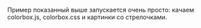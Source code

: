 Пример показанный выше запускается очень просто: качаем colorbox.js, colorbox.css и картинки со стрелочками.



<code>
<!--link href="/colorbox.css" rel="stylesheet" type="text/css" />;
<script src="/colorbox.js" type="text/javascript"></script>
<script>
	jQuery(document).ready(function(){
		jQuery("a[rel='box']").colorbox();
	});
</script>

<ul>
<li><a href="/demo/img/colorbox/1.jpg" rel="box"><img src="/demo/img/colorbox/1_min.jpg" alt=""/></a></li>
<li><a href="/demo/img/colorbox/2.jpg" rel="box"><img src="/demo/img/colorbox/2_min.jpg" alt=""/></a></li>
<li><a href="/demo/img/colorbox/3.jpg" rel="box"><img src="/demo/img/colorbox/3_min.jpg" alt=""/></a></li>
</ul-->
</code>
